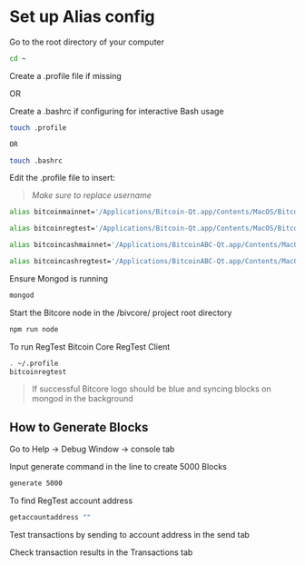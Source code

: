 # Set up Alias config

Go to the root directory of your computer

```sh
cd ~
```

Create a .profile file if missing

OR

Create a .bashrc if configuring for interactive Bash usage

```sh
touch .profile

OR

touch .bashrc
```

Edit the .profile file to insert:
> *Make sure to replace username*

```sh
alias bitcoinmainnet='/Applications/Bitcoin-Qt.app/Contents/MacOS/Bitcoin-Qt -datadir=/Users/username/blockchains/bitcoin-core/networks/mainnet/'

alias bitcoinregtest='/Applications/Bitcoin-Qt.app/Contents/MacOS/Bitcoin-Qt -datadir=/Users/username/blockchains/bitcoin-core/networks/regtest/'

alias bitcoincashmainnet='/Applications/BitcoinABC-Qt.app/Contents/MacOS/BitcoinABC-Qt -datadir=/Users/username/blockchains/bitcoincash/networks/mainnet/ -flexiblehandshake -initiatecashconnections'

alias bitcoincashregtest='/Applications/BitcoinABC-Qt.app/Contents/MacOS/BitcoinABC-Qt -datadir=/Users/username/blockchains/bitcoincash/networks/regtest/ -flexiblehandshake -initiatecashconnections'
```

Ensure Mongod is running

```sh
mongod
```

Start the Bitcore node in the /bivcore/ project root directory

```sh
npm run node
```

To run RegTest Bitcoin Core RegTest Client

```sh
. ~/.profile
bitcoinregtest
```

> If successful Bitcore logo should be blue and syncing blocks on mongod in the background

## How to Generate Blocks

Go to Help -> Debug Window -> console tab

Input generate command in the line to create 5000 Blocks

```sh
generate 5000
```

To find RegTest account address

```sh
getaccountaddress ""
```

Test transactions by sending to account address in the send tab

Check transaction results in the Transactions tab
